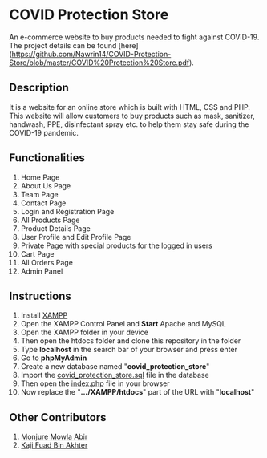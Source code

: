 # COVID Protection Store

An e-commerce website to buy products needed to fight against COVID-19. The project details can be found [here] (https://github.com/Nawrin14/COVID-Protection-Store/blob/master/COVID%20Protection%20Store.pdf).

## Description

It is a website for an online store which is built with HTML, CSS and PHP. This website will allow customers to buy products such as mask, sanitizer, handwash, PPE, disinfectant spray etc. to help them stay safe during the COVID-19 pandemic. 

## Functionalities

   1. Home Page
   2. About Us Page
   3. Team Page
   4. Contact Page
   5. Login and Registration Page
   6. All Products Page
   7. Product Details Page
   8. User Profile and Edit Profile Page
   9. Private Page with special products for the logged in users
   10. Cart Page
   11. All Orders Page
   12. Admin Panel

## Instructions

   1. Install [XAMPP](https://www.apachefriends.org/download.html)
   2. Open the XAMPP Control Panel and **Start** Apache and MySQL
   3. Open the XAMPP folder in your device
   4. Then open the htdocs folder and clone this repository in the folder 
   5. Type **localhost** in the search bar of your browser and press enter
   6. Go to **phpMyAdmin**
   7. Create a new database named "**covid_protection_store**"
   8. Import the [covid_protection_store.sql](https://github.com/Nawrin14/Covid-Protection-Store/blob/master/covid_protection_store.sql) file in the database
   9. Then open the [index.php](https://github.com/Nawrin14/Covid-Protection-Store/blob/master/index.php) file in your browser
   10. Now replace the "**.../XAMPP/htdocs**" part of the URL with "**localhost**"

## Other Contributors

   1. [Monjure Mowla Abir](https://github.com/abir2727) <br>
   2. [Kaji Fuad Bin Akhter](https://github.com/FuadBinAkhter) <br>
